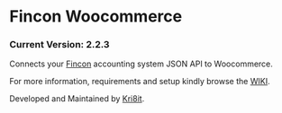 # Fincon Woocommerce
### Current Version: 2.2.3
Connects your [Fincon](https://fincon.co.za/) accounting system JSON API to Woocommerce.

For more information, requirements and setup kindly browse the [WIKI](https://github.com/kri8itdigital/fincon-woocommerce-json/wiki).

Developed and Maintained by [Kri8it](https://kri8it.com/).
